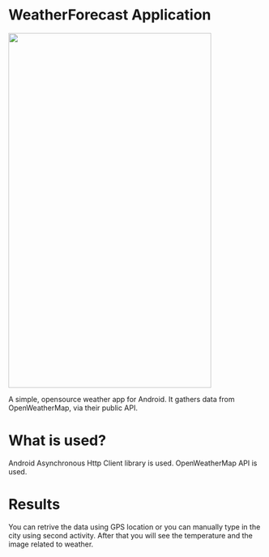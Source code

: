 # WeatherForecast Application
<img src="WeatherApp-Gif.gif" width="400" height="700">

A simple, opensource weather app for Android. It gathers data from OpenWeatherMap, via their public API.
# What is used?
Android Asynchronous Http Client library is used.
OpenWeatherMap API is used.

# Results
You can retrive the data using GPS location or you can manually type in the city using second activity.
After that you will see the temperature and the image related to weather.
